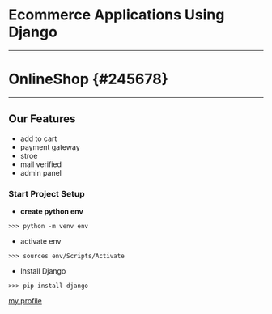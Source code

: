 # Ecommerce Applications  Using Django
---
# OnlineShop {#245678}
---

## Our Features

- add to cart
- payment gateway
- stroe
- mail verified
- admin panel

### Start Project Setup

- **create python env**
```code
>>> python -m venv env
```
- activate env
```code
>>> sources env/Scripts/Activate
```
- Install Django
```code
>>> pip install django

```
[my profile](https://www.github.com/imhimansu28)



